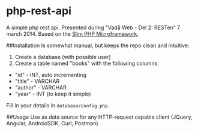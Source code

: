 php-rest-api
============

A simple php rest api. Presented during "Vadå Web - Del 2: RESTen" 7 march 2014. Based on the [Slim PHP Microframework](http://www.slimframework.com/).

##Installation
Is somewhat manual, but keeps the repo clean and intuitive:

1. Create a database (with possible user)
2. Create a table named "books" with the following columns:
  * "id" - INT, auto incrementing
  * "title" - VARCHAR
  * "author" - VARCHAR
  * "year" - INT (to keep it simple)

Fill in your details in `database/config.php`.

##Usage
Use as data source for any HTTP-request capable client (JQuery, Angular, AndroidSDK, Curl, Postman).
